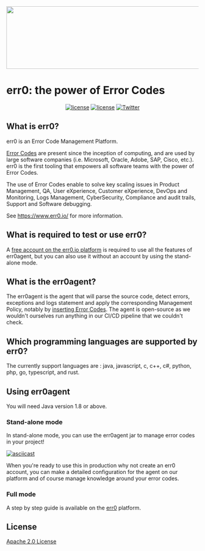 <div id="header" align="center">
<img src="https://www.err0.io/assets/img/err0/icons/err0Logo.svg" width="603" height="164">
</div>

# err0: the power of Error Codes

<div align="center">
    <a href="https://github.com/Err0-io/err0agent/LICENSE"><img src="https://img.shields.io/github/license/Err0-io/err0agent" alt="license"></a>
    <a href="https://github.com/release/Err0-io/err0agent"><img src="https://img.shields.io/github/release/Err0-io/err0agent" alt="license"></a>
    <a href="https://twitter.com/err0_io"><img src="https://img.shields.io/twitter/follow/err0_io?style=social" alt="Twitter"></a>
</div>

## What is err0?

err0 is an Error Code Management Platform.

<a href="https://en.wikipedia.org/wiki/Error_code">Error Codes</a> are present since the inception of computing, and are used by large software companies (i.e. Microsoft, Oracle, Adobe, SAP, Cisco, etc.). err0 is the first tooling that empowers all software teams with the power of Error Codes. 

The use of Error Codes enable to solve key scaling issues in Product Management, QA, User eXperience, Customer eXperience, DevOps and Monitoring, Logs Management, CyberSecurity, Compliance and audit trails, Support and Software debugging. 

See https://www.err0.io/ for more information.

## What is required to test or use err0?

A <a href="https://bit.ly/3PJoFaw">free account on the err0.io platform</a> is required to use all the features of err0agent, but you can also use it without an account by using the stand-alone mode.

## What is the err0agent?

The err0agent is the agent that will parse the source code, detect errors, exceptions and logs statement and apply the corresponding Management Policy, notably by <u>inserting Error Codes</u>. The agent is open-source as we wouldn't ourselves run anything in our CI/CD pipeline that we couldn't check.

## Which programming languages are supported by err0?

The currently support languages are : java, javascript, c, c++, c#, python, php, go, typescript, and rust.

## Using err0agent

You will need Java version 1.8 or above. 

### Stand-alone mode

In stand-alone mode, you can use the err0agent jar to manage error codes in your project! 

[![asciicast](https://asciinema.org/a/557983.svg)](https://asciinema.org/a/557983)

When you're ready to use this in production why not create an err0 account, you can make a detailed configuration for the agent on our platform and of course manage knowledge around your error codes.

### Full mode

A step by step guide is available on the <a href="https://bit.ly/3PJoFaw">err0</a> platform.

## License

[Apache 2.0 License](https://github.com/Err0-io/err0agent/LICENSE)